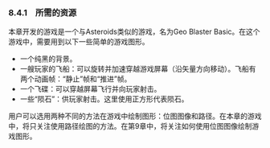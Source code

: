 ### 8.4.1　所需的资源

本章开发的游戏是一个与Asteroids类似的游戏，名为Geo Blaster Basic。在这个游戏中，需要用到以下一些简单的游戏图形。

+ 一个纯黑的背景。
+ 一艘玩家的飞船：可以旋转并加速穿越游戏屏幕（沿矢量方向移动）。飞船有两个动画帧：“静止”帧和“推进”帧。
+ 一个飞碟：可以穿越屏幕飞行并向玩家射击。
+ 一些“陨石”：供玩家射击。这里使用正方形代表陨石。

用户可以选用两种不同的方法在游戏中绘制图形：位图图像和路径。在本章的游戏中，将只关注使用路径绘图的方法。在第9章中，将关注如何使用位图图像绘制游戏图形。

